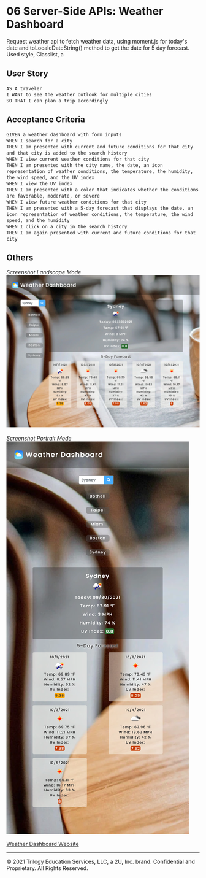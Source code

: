 # 06 Server-Side APIs: Weather Dashboard

Request weather api to fetch weather data, using moment.js for today's date and toLocaleDateString() method to get the date for 5 day forecast.
Used style, Classlist, a

## User Story

```
AS A traveler
I WANT to see the weather outlook for multiple cities
SO THAT I can plan a trip accordingly
```

## Acceptance Criteria

```
GIVEN a weather dashboard with form inputs
WHEN I search for a city
THEN I am presented with current and future conditions for that city and that city is added to the search history
WHEN I view current weather conditions for that city
THEN I am presented with the city name, the date, an icon representation of weather conditions, the temperature, the humidity, the wind speed, and the UV index
WHEN I view the UV index
THEN I am presented with a color that indicates whether the conditions are favorable, moderate, or severe
WHEN I view future weather conditions for that city
THEN I am presented with a 5-day forecast that displays the date, an icon representation of weather conditions, the temperature, the wind speed, and the humidity
WHEN I click on a city in the search history
THEN I am again presented with current and future conditions for that city
```

## Others

_Screenshot Landscape Mode_
![index.html screenshot](./doc/screenshot_l.png)<br><br/>
_Screenshot Portrait Mode_
![index.html screenshot](./doc/screenshot_p.png)

[Weather Dashboard Website](https://mt0814.github.io/Week6-Weather-dashboard/)

---

© 2021 Trilogy Education Services, LLC, a 2U, Inc. brand. Confidential and Proprietary. All Rights Reserved.
